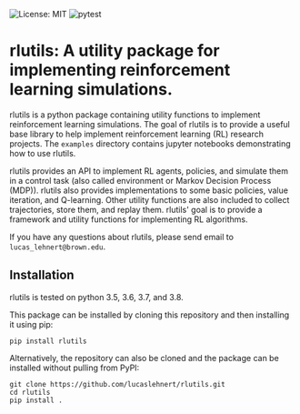 ![License: MIT](https://img.shields.io/badge/License-MIT-yellow.svg)
![pytest](https://github.com/lucaslehnert/rlutils/workflows/pytest/badge.svg)

# rlutils: A utility package for implementing reinforcement learning simulations.

rlutils is a python package containing utility functions to implement reinforcement learning simulations. 
The goal of rlutils is to provide a useful base library to help implement reinforcement learning (RL) research projects.
The `examples` directory contains jupyter notebooks demonstrating how to use rlutils.

rlutils provides an API to implement RL agents, policies, and simulate them in a control task (also called environment or Markov Decision Process (MDP)). rlutils also provides implementations to some basic policies, value iteration, and Q-learning. Other utility functions are also included to collect trajectories, store them, and replay them.
rlutils' goal is to provide a framework and utility functions for implementing RL algorithms.

If you have any questions about rlutils, please send email to `lucas_lehnert@brown.edu`.

## Installation

rlutils is tested on python 3.5, 3.6, 3.7, and 3.8.

This package can be installed by cloning this repository and then installing it using pip:

```
pip install rlutils
```

Alternatively, the repository can also be cloned and the package can be installed without pulling from PyPI:

```
git clone https://github.com/lucaslehnert/rlutils.git
cd rlutils
pip install .
```
